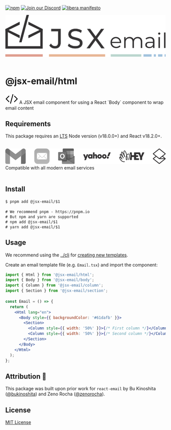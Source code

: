 [npm]: https://img.shields.io/npm/v/@jsx-email/html
[npm-url]: https://www.npmjs.com/package/@jsx-email/html

[![npm][npm]][npm-url]
[![Join our Discord](https://img.shields.io/badge/join_our-Discord-5a64ea)](https://discord.gg/FywZN57mTg)
[![libera manifesto](https://img.shields.io/badge/libera-manifesto-lightgrey.svg)](https://liberamanifesto.com)

<div align="center">
	<img src="https://raw.githubusercontent.com/shellscape/jsx-email/main/assets/npm-header.svg" alt="JSX email"><br/><br/>
</div>

# @jsx-email/html

<div>
  <img src="https://raw.githubusercontent.com/shellscape/jsx-email/main/assets/brackets.svg" alt="JSX email" valign="sub">
  A JSX email component for using a React `Body` component to wrap email content
<div>

## Requirements

This package requires an [LTS](https://github.com/nodejs/Release) Node version (v18.0.0+) and React v18.2.0+.

<div>
  <br/>
	<img src="https://raw.githubusercontent.com/shellscape/jsx-email/main/assets/clients.svg" alt="JSX email"><br/>
  Compatible with all modern email services
  <br/><br/>
</div>

## Install

```shell
$ pnpm add @jsx-email/$1

# We recommend pnpm - https://pnpm.io
# But npm and yarn are supported
# npm add @jsx-email/$1
# yarn add @jsx-email/$1
```

## Usage

We recommend using the [../cli](`@jsx-email/cli`) for [creating new templates](https://jsx.email/docs/quick-start#create-a-template).

Create an email template file (e.g. `Email.tsx`) and import the component:

```jsx
import { Html } from '@jsx-email/html';
import { Body } from '@jsx-email/body';
import { Column } from '@jsx-email/column';
import { Section } from '@jsx-email/section';

const Email = () => {
  return (
    <Html lang="en">
      <Body style={{ backgroundColor: '#61dafb' }}>
        <Section>
          <Column style={{ width: '50%' }}>{/* First column */}</Column>
          <Column style={{ width: '50%' }}>{/* Second column */}</Column>
        </Section>
      </Body>
    </Html>
  );
};
```

## Attribution 🧡

This package was built upon prior work for `react-email` by Bu Kinoshita ([@bukinoshita](https://twitter.com/bukinoshita)) and Zeno Rocha ([@zenorocha](https://twitter.com/zenorocha)).

## License

[MIT License](./LICENSE.md)
